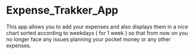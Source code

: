 # Expense_Trakker_App

This app allows you to add your expenses and also displays them in a nice chart sorted according to weekdays ( for 1 week ) so that from now on you no longer face any issues planning your pocket money or any other expenses.
